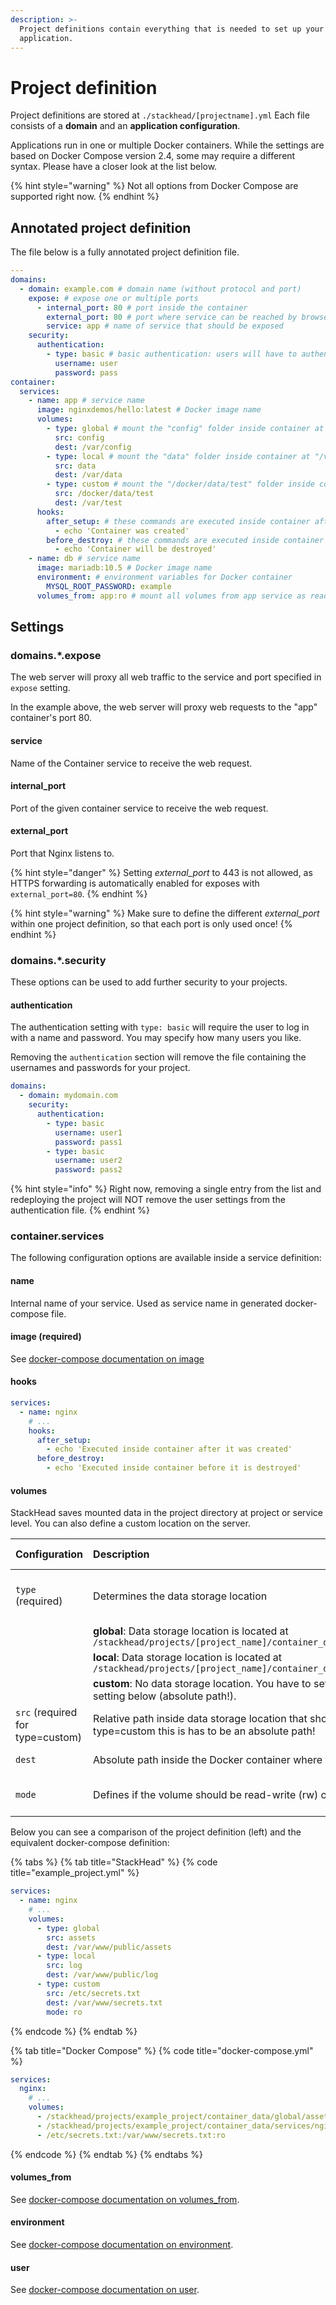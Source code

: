 ```yaml
---
description: >-
  Project definitions contain everything that is needed to set up your web
  application.
---
```


# Project definition

Project definitions are stored at `./stackhead/[projectname].yml` Each file consists of a **domain** and an **application configuration**.

Applications run in one or multiple Docker containers. While the settings are based on Docker Compose version 2.4, some may require a different syntax. Please have a closer look at the list below.

{% hint style="warning" %}
Not all options from Docker Compose are supported right now.
{% endhint %}

## Annotated project definition

The file below is a fully annotated project definition file.

```yaml
---
domains:
  - domain: example.com # domain name (without protocol and port)
    expose: # expose one or multiple ports
      - internal_port: 80 # port inside the container
        external_port: 80 # port where service can be reached by browsers (i.e. example.com:80)
        service: app # name of service that should be exposed
    security:
      authentication:
        - type: basic # basic authentication: users will have to authenticate with username ("user") and password ("pass")
          username: user
          password: pass
container:
  services:
    - name: app # service name
      image: nginxdemos/hello:latest # Docker image name
      volumes:
        - type: global # mount the "config" folder inside container at "/var/config". As both services use "global" they will mount the same source and share data.
          src: config
          dest: /var/config
        - type: local # mount the "data" folder inside container at "/var/data". This folder is not shared with other services ("local").
          src: data
          dest: /var/data
        - type: custom # mount the "/docker/data/test" folder inside container at "/var/test".
          src: /docker/data/test
          dest: /var/test
      hooks:
        after_setup: # these commands are executed inside container after it was created
          - echo 'Container was created'
        before_destroy: # these commands are executed inside container before it is destroyed
          - echo 'Container will be destroyed'
    - name: db # service name
      image: mariadb:10.5 # Docker image name
      environment: # environment variables for Docker container
        MYSQL_ROOT_PASSWORD: example
      volumes_from: app:ro # mount all volumes from app service as readonly
```

## Settings

### domains.\*.expose

The web server will proxy all web traffic to the service and port specified in `expose` setting.

In the example above, the web server will proxy web requests to the "app" container's port 80.

#### service

Name of the Container service to receive the web request.

#### internal\_port

Port of the given container service to receive the web request.

#### external\_port

Port that Nginx listens to.

{% hint style="danger" %}
Setting _external\_port_ to 443 is not allowed, as HTTPS forwarding is automatically enabled for exposes with `external_port=80`.
{% endhint %}

{% hint style="warning" %}
Make sure to define the different _external\_port_ within one project definition, so that each port is only used once!
{% endhint %}

### domains.\*.security

These options can be used to add further security to your projects.

#### authentication

The authentication setting with `type: basic` will require the user to log in with a name and password. You may specify how many users you like.

Removing the `authentication` section will remove the file containing the usernames and passwords for your project.

```yaml
domains:
  - domain: mydomain.com
    security:
      authentication:
        - type: basic
          username: user1
          password: pass1
        - type: basic
          username: user2
          password: pass2
```

{% hint style="info" %}
Right now, removing a single entry from the list and redeploying the project will NOT remove the user settings from the authentication file.
{% endhint %}

### container.services

The following configuration options are available inside a service definition:

#### name

Internal name of your service. Used as service name in generated docker-compose file.

#### image \(required\)

See [docker-compose documentation on image](https://docs.docker.com/compose/compose-file/compose-file-v2/#image)

#### hooks

```yaml
services:
  - name: nginx
    # ...
    hooks:
      after_setup:
        - echo 'Executed inside container after it was created'
      before_destroy:
        - echo 'Executed inside container before it is destroyed'
```

#### volumes

StackHead saves mounted data in the project directory at project or service level. You can also define a custom location on the server.

| Configuration | Description | Allowed values |
| :--- | :--- | :--- |
| `type` \(required\) | Determines the data storage location | "global", "local" or "custom" |
|  | **global**: Data storage location is located at `/stackhead/projects/[project_name]/container_data/global/` |  |
|  | **local**: Data storage location is located at `/stackhead/projects/[project_name]/container_data/services/[service_name]/` |  |
|  | **custom**: No data storage location. You have to set it yourself using the _src_ setting below \(absolute path!\). |  |
| `src`  \(required for type=custom\) | Relative path inside data storage location that should be mounted.  Note: When type=custom this is has to be an absolute path! | any string |
| `dest` | Absolute path inside the Docker container where the mount should be applied | any string |
| `mode` | Defines if the volume should be read-write \(rw\) or readonly \(ro\) | "rw" \(default\) or "ro" |

Below you can see a comparison of the project definition \(left\) and the equivalent docker-compose definition:

{% tabs %}
{% tab title="StackHead" %}
{% code title="example\_project.yml" %}
```yaml
services:
  - name: nginx
    # ...
    volumes:
      - type: global
        src: assets
        dest: /var/www/public/assets
      - type: local
        src: log
        dest: /var/www/public/log
      - type: custom
        src: /etc/secrets.txt
        dest: /var/www/secrets.txt
        mode: ro
```
{% endcode %}
{% endtab %}

{% tab title="Docker Compose" %}
{% code title="docker-compose.yml" %}
```yaml
services:
  nginx:
    # ...
    volumes:
      - /stackhead/projects/example_project/container_data/global/assets:/var/www/public/assets:rw
      - /stackhead/projects/example_project/container_data/services/nginx/log:/var/www/public/log:rw
      - /etc/secrets.txt:/var/www/secrets.txt:ro
```
{% endcode %}
{% endtab %}
{% endtabs %}

#### volumes\_from

See [docker-compose documentation on volumes\_from](https://docs.docker.com/compose/compose-file/compose-file-v2/#volumes_from).

#### environment

See [docker-compose documentation on environment](https://docs.docker.com/compose/compose-file/compose-file-v2/#environment).

#### user

See [docker-compose documentation on user](https://docs.docker.com/compose/compose-file/compose-file-v2/#user).

